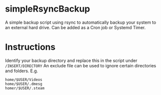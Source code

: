 # simpleRsyncBackup
A simple backup script using rsync to automatically backup your system to an external hard drive. Can be added as a Cron job or Systemd Timer.
# Instructions
Identify your backup directory and replace this in the script under `/INSERT/DIRECTORY`
An exclude file can be used to ignore certain directories and folders. E.g.
``` 
home/$USER/Videos
home/$USER/.dmesg
homer/$USER/.steam 
```
